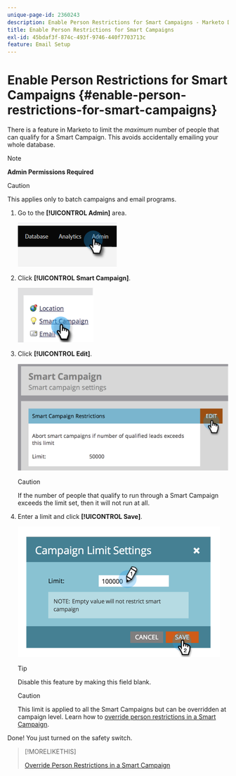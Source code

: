 ```yaml
---
unique-page-id: 2360243
description: Enable Person Restrictions for Smart Campaigns - Marketo Docs - Product Documentation
title: Enable Person Restrictions for Smart Campaigns
exl-id: 45bdaf3f-874c-493f-9746-440f7703713c
feature: Email Setup
---
```

# Enable Person Restrictions for Smart Campaigns {#enable-person-restrictions-for-smart-campaigns}

There is a feature in Marketo to limit the _maximum_ number of people that can qualify for a Smart Campaign. This avoids accidentally emailing your whole database.

>[!NOTE]
>
>**Admin Permissions Required**

>[!CAUTION]
>
>This applies only to batch campaigns and email programs.

1. Go to the **[!UICONTROL Admin]** area.

   ![](assets/enable-person-restrictions-for-smart-campaigns-1.png)

1. Click **[!UICONTROL Smart Campaign]**.

   ![](assets/enable-person-restrictions-for-smart-campaigns-2.png)

1. Click **[!UICONTROL Edit]**.

   ![](assets/enable-person-restrictions-for-smart-campaigns-3.png)

   >[!CAUTION]
   >
   >If the number of people that qualify to run through a Smart Campaign exceeds the limit set, then it will not run at all.

1. Enter a limit and click **[!UICONTROL Save]**.

   ![](assets/enable-person-restrictions-for-smart-campaigns-4.png)

   >[!TIP]
   >
   >Disable this feature by making this field blank.

   >[!CAUTION]
   >
   >This limit is applied to all the Smart Campaigns but can be overridden at campaign level. Learn how to [override person restrictions in a Smart Campaign](/help/marketo/product-docs/core-marketo-concepts/smart-campaigns/using-smart-campaigns/override-person-restrictions-in-a-smart-campaign.md).

Done! You just turned on the safety switch.

>[!MORELIKETHIS]
>
>[Override Person Restrictions in a Smart Campaign](/help/marketo/product-docs/core-marketo-concepts/smart-campaigns/using-smart-campaigns/override-person-restrictions-in-a-smart-campaign.md)
